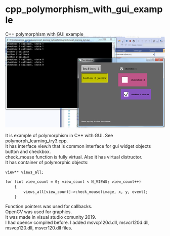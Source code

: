 # cpp_polymorphism_with_gui_example
C++ polymorphism with GUI example
![shcreenshot image](/pictures/screenshot1.png)  
  
It is example of polymorphism in C++ with GUI. See polymorph_learning_try3.cpp.  
It has interface view.h that is common interface for gui widget objects button and checkbox.  
check_mouse function is fully virtual. Also it has virtual distructor.  
It has container of polymorphic objects:  
```
view** views_all;
```
```
for (int view_count = 0; view_count < N_VIEWS; view_count++)
	{
		views_all[view_count]->check_mouse(image, x, y, event);
	}
```
Function pointers was used for callbacks.  
OpenCV was used for graphics.  
It was made in visual studio comunity 2019.  
I had opencv compiled before. I added msvcp120d.dll, msvcr120d.dll, msvcp120.dll, msvcr120.dll files.  

